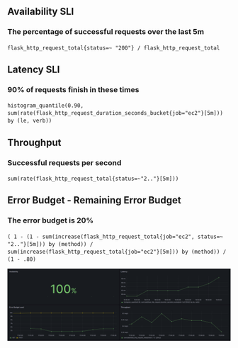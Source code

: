 ## Availability SLI
### The percentage of successful requests over the last 5m

`flask_http_request_total{status=~ "200"} / flask_http_request_total`

## Latency SLI
### 90% of requests finish in these times

`histogram_quantile(0.90, sum(rate(flask_http_request_duration_seconds_bucket{job="ec2"}[5m])) by (le, verb))`

## Throughput
### Successful requests per second

`sum(rate(flask_http_request_total{status=~"2.."}[5m]))`

## Error Budget - Remaining Error Budget
### The error budget is 20%

`( 1 - (1 - sum(increase(flask_http_request_total{job="ec2", status=~ "2.."}[5m])) by (method)) / sum(increase(flask_http_request_total{job="ec2"}[5m])) by (method)) / (1 - .80)`

![Alt text](images/grafana_slis.png)